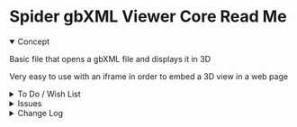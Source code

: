 # Spider gbXML Viewer Core Read Me


<details open >

<summary>Concept</summary>

Basic file that opens a gbXML file and displays it in 3D

Very easy to use with an iframe in order to embed a 3D view in a web page


</details>

<details>

<summary>To Do / Wish List</summary>


</details>

<details>

<summary>Issues</summary>


</details>

<details>

<summary>Change Log</summary>

### 2019-10-17 ~ Theo

SGV Core 0.17.05

* Udate links: three.js 108, tt 14.08

### 2019-08-06 ~ Theo

SGV Core 0.17.02-0cor

* F: First commit
* C: Add comments
* R: Move PIN/PFO globals to GBX


### 2019-07-26 ~ Theo

SGV Core 0.17.01-0cor

* F - First commit


</details>